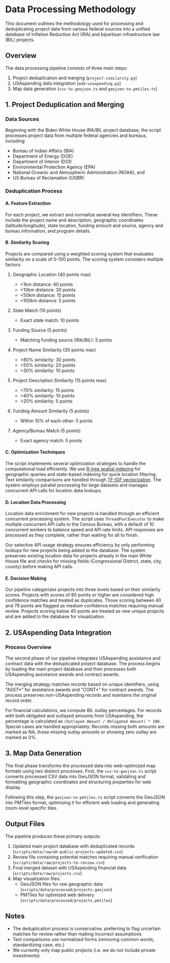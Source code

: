 # Data Processing Methodology

This document outlines the methodology used for processing and deduplicating project data from various federal sources into a unified database of Inflation Reduction Act (IRA) and bipartisan infrastructure law (BIL) projects.

## Overview

The data processing pipeline consists of three main steps:
1. Project deduplication and merging (`project-similarity.py`)
2. USAspending data integration (`add-usaspending.py`)
3. Map data generation (`csv-to-geojson.ts` and `geojson-to-pmtiles.ts`)

## 1. Project Deduplication and Merging

### Data Sources
Beginning with the Biden White House IRA/BIL project database, the script processes project data from multiple federal agencies and bureaus, including:
- Bureau of Indian Affairs (BIA)
- Department of Energy (DOE)
- Department of Interior (DOI)
- Environmental Protection Agency (EPA)
- National Oceanic and Atmospheric Administration (NOAA), and
- US Bureau of Reclamation (USBR)

### Deduplication Process

#### A. Feature Extraction
For each project, we extract and normalize several key identifiers. These include the project name and description, geographic coordinates (latitude/longitude), state location, funding amount and source, agency and bureau information, and program details.

#### B. Similarity Scoring
Projects are compared using a weighted scoring system that evaluates similarity on a scale of 0-100 points. The scoring system considers multiple factors:

1. Geographic Location (40 points max)
   - <1km distance: 40 points
   - <10km distance: 30 points
   - <50km distance: 15 points
   - <100km distance: 5 points

2. State Match (10 points)
   - Exact state match: 10 points

3. Funding Source (5 points)
   - Matching funding source (IRA/BIL): 5 points

4. Project Name Similarity (30 points max)
   - \>80% similarity: 30 points
   - \>50% similarity: 20 points
   - \>30% similarity: 10 points

5. Project Description Similarity (15 points max)
   - \>70% similarity: 15 points
   - \>40% similarity: 10 points
   - \>20% similarity: 5 points

6. Funding Amount Similarity (5 points)
   - Within 10% of each other: 5 points

7. Agency/Bureau Match (5 points)
   - Exact agency match: 5 points

#### C. Optimization Techniques
The script implements several optimization strategies to handle the computational load efficiently. We use [R-tree spatial indexing](https://www.geeksforgeeks.org/introduction-to-r-tree/) for geographic queries and state-based indexing for quick location filtering. Text similarity comparisons are handled through [TF-IDF vectorization](https://www.geeksforgeeks.org/understanding-tf-idf-term-frequency-inverse-document-frequency/). The system employs parallel processing for large datasets and manages concurrent API calls for location data lookups.

#### D. Location Data Processing
Location data enrichment for new projects is handled through an efficient concurrent processing system. The script uses `ThreadPoolExecutor` to make multiple concurrent API calls to the Census Bureau, with a default of 10 concurrent workers to balance speed and API rate limits. API responses are processed as they complete, rather than waiting for all to finish.

Our selective API usage strategy ensures efficiency by only performing lookups for new projects being added to the database. The system preserves existing location data for projects already in the main White House file and checks for missing fields (Congressional District, state, city, county) before making API calls.

#### E. Decision Making
Our pipeline categorizes projects into three levels based on their similarity scores. Projects with scores of 80 points or higher are considered high confidence matches and treated as duplicates. Those scoring between 40 and 79 points are flagged as medium confidence matches requiring manual review. Projects scoring below 40 points are treated as new unique projects and are added to the database for visualization.

## 2. USAspending Data Integration

### Process Overview
The second phase of our pipeline integrates USAspending assistance and contract data with the deduplicated project database. The process begins by loading the main project database and then processes both USAspending assistance awards and contract awards.

The merging strategy matches records based on unique identifiers, using "ASST*" for assistance awards and "CONT*" for contract awards. The process preserves non-USAspending records and maintains the original record order.

For financial calculations, we compute BIL outlay percentages. For records with both obligated and outlayed amounts from USAspending, the percentage is calculated as `(Outlayed Amount / Obligated Amount) * 100`. Special cases are handled appropriately: Records missing both amounts are marked as NA, those missing outlay amounts or showing zero outlay are marked as 0%.

## 3. Map Data Generation

The final phase transforms the processed data into web-optimized map formats using two distinct processes. First, the `csv-to-geojson.ts` script converts processed CSV data into GeoJSON format, validating and formatting geographic coordinates and structuring properties for web display.

Following this step, the `geojson-to-pmtiles.ts` script converts the GeoJSON into PMTiles format, optimizing it for efficient web loading and generating zoom-level specific tiles.

## Output Files

The pipeline produces these primary outputs:
1. Updated main project database with deduplicated records (`scripts/data/raw/wh-public-projects-updated.csv`)
2. Review file containing potential matches requiring manual verification (`scripts/data/raw/projects-to-review.csv`)
3. Final merged dataset with USAspending financial data (`scripts/data/raw/projects.csv`)
4. Map visualization files:
   - GeoJSON files for raw geographic data (`scripts/data/processed/projects.geojson`)
   - PMTiles for optimized web delivery (`scripts/data/processed/projects.pmtiles`)

## Notes

- The deduplication process is conservative, preferring to flag uncertain matches for review rather than making incorrect assumptions
- Text comparisons use normalized forms (removing common words, standardizing case, etc.)
- We currently only map public projects (i.e. we do not include private investments)
